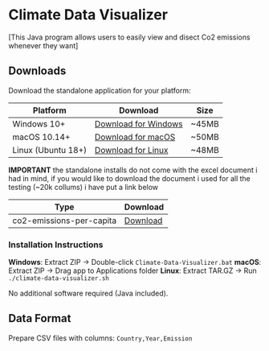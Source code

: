 # Climate Data Visualizer

[This Java program allows users to easily view and disect Co2 emissions whenever they want]

## Downloads

Download the standalone application for your platform:

| Platform | Download | Size |
|----------|----------|------|
| Windows 10+ | [Download for Windows](https://drive.google.com/file/d/1gHFn-17KF2v-46umNEsed0yVAa7bCxDh/view?usp=drive_link) | ~45MB |
| macOS 10.14+ | [Download for macOS](https://drive.google.com/file/d/1oUxbAMaVL5bf5UH-MKsxjNGRBSyljcEb/view?usp=sharing) | ~50MB |
| Linux (Ubuntu 18+) | [Download for Linux](https://drive.google.com/file/d/1wTRH45wWiqXa4qUEWpiUfeqYJ_-MnsvP/view?usp=drive_link) | ~48MB |


**IMPORTANT**
the standalone installs do not come with the excel document i had in mind, if you would like to download the document i used for all the testing (~20k collums) i have put a link below

| Type| Download | 
|---------|---------| 
| co2-emissions-per-capita | [Download](https://drive.google.com/file/d/1-j6CBaCCES7OYrvHeTGRLQAzrL0G5fK0/view?usp=sharing) | ~666kb |


### Installation Instructions

**Windows**: Extract ZIP → Double-click `Climate-Data-Visualizer.bat`
**macOS**: Extract ZIP → Drag app to Applications folder
**Linux**: Extract TAR.GZ → Run `./climate-data-visualizer.sh`

No additional software required (Java included).

## Data Format
Prepare CSV files with columns: `Country,Year,Emission`
